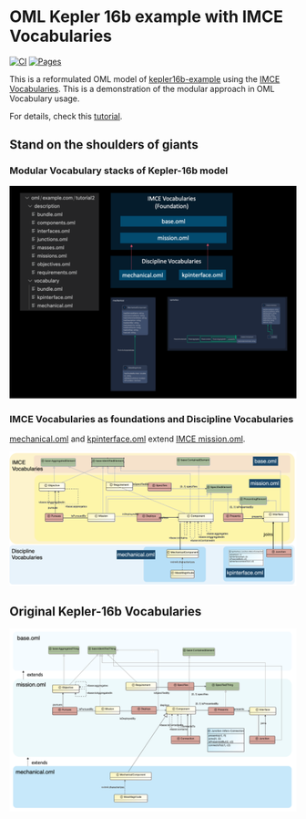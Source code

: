 # OML Kepler 16b example with IMCE Vocabularies

[![CI](https://github.com/opencaesar/kepler16b-example/actions/workflows/ci.yml/badge.svg)](https://github.com/opencaesar/kepler16b-example/actions/workflows/ci.yml)
[![Pages](https://img.shields.io/badge/Pages-HTML-blue)](http://opencaesar.github.io/kepler16b-example/) 

This is a reformulated OML model of [kepler16b-example](https://github.com/opencaesar/kepler16b-example) using the [IMCE Vocabularies](https://github.com/opencaesar/imce-vocabularies).
This is a demonstration of the modular approach in OML Vocabulary usage.

For details, check this [tutorial](http://www.opencaesar.io/oml-tutorials/#tutorial2).


## Stand on the shoulders of giants

### Modular Vocabulary stacks of Kepler-16b model

![alt text](img/image.png)

### IMCE Vocabularies as foundations and Discipline Vocabularies

[mechanical.oml](./src/oml/example.com/tutorial2/vocabulary/mechanical.oml) and [kpinterface.oml](./src/oml/example.com/tutorial2/vocabulary/kpinterface.oml) extend [IMCE mission.oml](https://github.com/opencaesar/imce-vocabularies/blob/master/src/oml/imce.jpl.nasa.gov/foundation/mission.oml).


![alt text](img/image-5.png)


## Original Kepler-16b Vocabularies

![alt text](img/image-4.png)